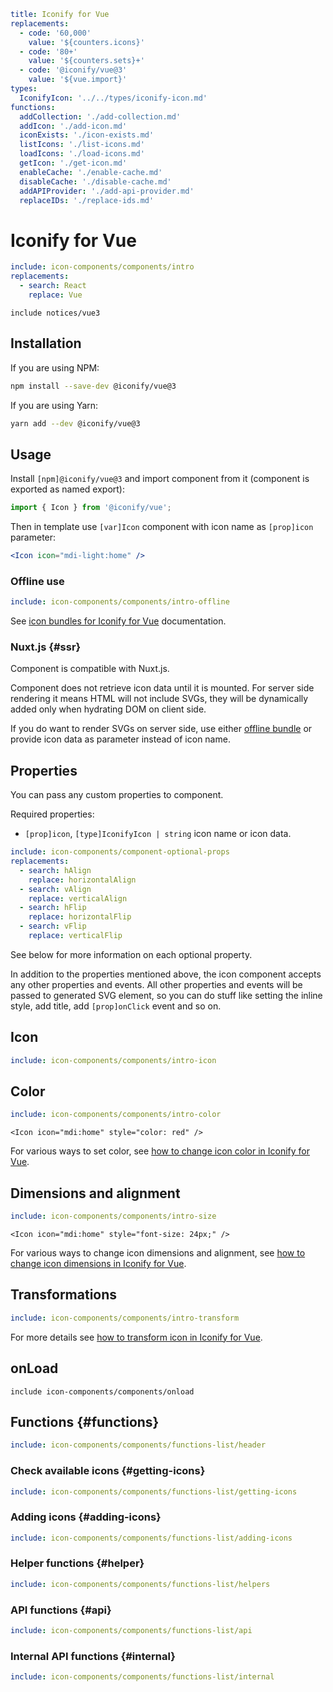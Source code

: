 ```yaml
title: Iconify for Vue
replacements:
  - code: '60,000'
    value: '${counters.icons}'
  - code: '80+'
    value: '${counters.sets}+'
  - code: '@iconify/vue@3'
    value: '${vue.import}'
types:
  IconifyIcon: '../../types/iconify-icon.md'
functions:
  addCollection: './add-collection.md'
  addIcon: './add-icon.md'
  iconExists: './icon-exists.md'
  listIcons: './list-icons.md'
  loadIcons: './load-icons.md'
  getIcon: './get-icon.md'
  enableCache: './enable-cache.md'
  disableCache: './disable-cache.md'
  addAPIProvider: './add-api-provider.md'
  replaceIDs: './replace-ids.md'
```

# Iconify for Vue

```yaml
include: icon-components/components/intro
replacements:
  - search: React
    replace: Vue
```

`include notices/vue3`

## Installation

If you are using NPM:

```bash
npm install --save-dev @iconify/vue@3
```

If you are using Yarn:

```bash
yarn add --dev @iconify/vue@3
```

## Usage

Install `[npm]@iconify/vue@3` and import component from it (component is exported as named export):

```js
import { Icon } from '@iconify/vue';
```

Then in template use `[var]Icon` component with icon name as `[prop]icon` parameter:

```jsx
<Icon icon="mdi-light:home" />
```

### Offline use

```yaml
include: icon-components/components/intro-offline
```

See [icon bundles for Iconify for Vue](../../sources/bundles/vue.md) documentation.

### Nuxt.js {#ssr}

Component is compatible with Nuxt.js.

Component does not retrieve icon data until it is mounted. For server side rendering it means HTML will not include SVGs, they will be dynamically added only when hydrating DOM on client side.

If you do want to render SVGs on server side, use either [offline bundle](./offline.md) or provide icon data as parameter instead of icon name.

## Properties

You can pass any custom properties to component.

Required properties:

- `[prop]icon`, `[type]IconifyIcon | string` icon name or icon data.

```yaml
include: icon-components/component-optional-props
replacements:
  - search: hAlign
    replace: horizontalAlign
  - search: vAlign
    replace: verticalAlign
  - search: hFlip
    replace: horizontalFlip
  - search: vFlip
    replace: verticalFlip
```

See below for more information on each optional property.

In addition to the properties mentioned above, the icon component accepts any other properties and events. All other properties and events will be passed to generated SVG element, so you can do stuff like setting the inline style, add title, add `[prop]onClick` event and so on.

## Icon

```yaml
include: icon-components/components/intro-icon
```

## Color

```yaml
include: icon-components/components/intro-color
```

```vue
<Icon icon="mdi:home" style="color: red" />
```

For various ways to set color, see [how to change icon color in Iconify for Vue](./color.md).

## Dimensions and alignment

```yaml
include: icon-components/components/intro-size
```

```vue
<Icon icon="mdi:home" style="font-size: 24px;" />
```

For various ways to change icon dimensions and alignment, see [how to change icon dimensions in Iconify for Vue](./dimensions.md).

## Transformations

```yaml
include: icon-components/components/intro-transform
```

For more details see [how to transform icon in Iconify for Vue](./transform.md).

## onLoad

`include icon-components/components/onload`

## Functions {#functions}

```yaml
include: icon-components/components/functions-list/header
```

### Check available icons {#getting-icons}

```yaml
include: icon-components/components/functions-list/getting-icons
```

### Adding icons {#adding-icons}

```yaml
include: icon-components/components/functions-list/adding-icons
```

### Helper functions {#helper}

```yaml
include: icon-components/components/functions-list/helpers
```

### API functions {#api}

```yaml
include: icon-components/components/functions-list/api
```

### Internal API functions {#internal}

```yaml
include: icon-components/components/functions-list/internal
```
